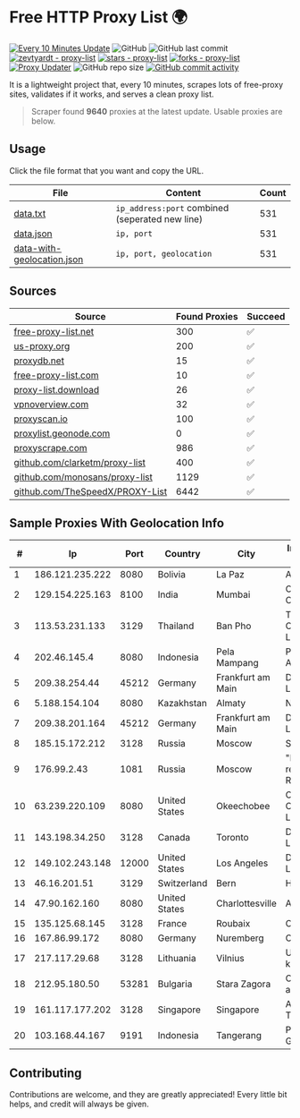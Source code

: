 
# Free HTTP Proxy List 🌍

[![Every 10 Minutes Update](https://github.com/mertguvencli/http-proxy-list/actions/workflows/main.yml/badge.svg?branch=main)](https://github.com/mertguvencli/http-proxy-list/actions/workflows/main.yml)
![GitHub](https://img.shields.io/github/license/mertguvencli/http-proxy-list)
![GitHub last commit](https://img.shields.io/github/last-commit/mertguvencli/http-proxy-list)
[![zevtyardt - proxy-list](https://img.shields.io/static/v1?label=zevtyardt&message=proxy-list&color=blue&logo=github)](https://github.com/zevtyardt/proxy-list "Go to GitHub repo")
[![stars - proxy-list](https://img.shields.io/github/stars/zevtyardt/proxy-list?style=social)](https://github.com/zevtyardt/proxy-list)
[![forks - proxy-list](https://img.shields.io/github/forks/zevtyardt/proxy-list?style=social)](https://github.com/zevtyardt/proxy-list)
[![Proxy Updater](https://github.com/zevtyardt/proxy-list/workflows/Proxy%20Updater/badge.svg)](https://github.com/zevtyardt/proxy-list/actions?query=workflow:"Proxy+Updater")
![GitHub repo size](https://img.shields.io/github/repo-size/zevtyardt/proxy-list)
[![GitHub commit activity](https://img.shields.io/github/commit-activity/m/zevtyardt/proxy-list?logo=commits)](https://github.com/zevtyardt/proxy-list/commits/main)

It is a lightweight project that, every 10 minutes, scrapes lots of free-proxy sites, validates if it works, and serves a clean proxy list.

> Scraper found **9640** proxies at the latest update. Usable proxies are below.

## Usage

Click the file format that you want and copy the URL.

|File|Content|Count|
|----|-------|-----|
|[data.txt](https://raw.githubusercontent.com/mertguvencli/http-proxy-list/main/proxy-list/data.txt)|`ip_address:port` combined (seperated new line)|531|
|[data.json](https://raw.githubusercontent.com/mertguvencli/http-proxy-list/main/proxy-list/data.json)|`ip, port`|531|
|[data-with-geolocation.json](https://raw.githubusercontent.com/mertguvencli/http-proxy-list/main/proxy-list/data-with-geolocation.json)|`ip, port, geolocation`|531|

## Sources

|Source|Found Proxies|Succeed|
|------|-------------|-------|
|[free-proxy-list.net](https://free-proxy-list.net)|300|✅|
|[us-proxy.org](https://www.us-proxy.org)|200|✅|
|[proxydb.net](http://proxydb.net)|15|✅|
|[free-proxy-list.com](https://free-proxy-list.com/?page=&port=&type%5B%5D=http&type%5B%5D=https&up_time=0&search=Search)|10|✅|
|[proxy-list.download](https://www.proxy-list.download/HTTP)|26|✅|
|[vpnoverview.com](https://vpnoverview.com/privacy/anonymous-browsing/free-proxy-servers)|32|✅|
|[proxyscan.io](https://www.proxyscan.io)|100|✅|
|[proxylist.geonode.com](https://proxylist.geonode.com/api/proxy-list?limit=300&page=1&sort_by=lastChecked&sort_type=desc&protocols=http,https)|0|✅|
|[proxyscrape.com](https://api.proxyscrape.com/v2/?request=displayproxies&protocol=http&timeout=10000&country=all&ssl=all&anonymity=all)|986|✅|
|[github.com/clarketm/proxy-list](https://raw.githubusercontent.com/clarketm/proxy-list/master/proxy-list-raw.txt)|400|✅|
|[github.com/monosans/proxy-list](https://raw.githubusercontent.com/monosans/proxy-list/main/proxies/http.txt)|1129|✅|
|[github.com/TheSpeedX/PROXY-List](https://raw.githubusercontent.com/TheSpeedX/PROXY-List/master/http.txt)|6442|✅|


## Sample Proxies With Geolocation Info

|#|Ip|Port|Country|City|Internet Service Provider|
|-|--|----|-------|----|-------------------------|
|1|186.121.235.222|8080|Bolivia|La Paz|AXS Bolivia S. A.|
|2|129.154.225.163|8100|India|Mumbai|Oracle Corporation|
|3|113.53.231.133|3129|Thailand|Ban Pho|TOT Public Company Limited|
|4|202.46.145.4|8080|Indonesia|Pela Mampang|Pt Mithaharum Abadi|
|5|209.38.254.44|45212|Germany|Frankfurt am Main|DigitalOcean, LLC|
|6|5.188.154.104|8080|Kazakhstan|Almaty|NLS|
|7|209.38.201.164|45212|Germany|Frankfurt am Main|DigitalOcean, LLC|
|8|185.15.172.212|3128|Russia|Moscow|SafeData LLC|
|9|176.99.2.43|1081|Russia|Moscow|"Domain names registrar REG.RU", Ltd|
|10|63.239.220.109|8080|United States|Okeechobee|CenturyLink Communications, LLC|
|11|143.198.34.250|3128|Canada|Toronto|DigitalOcean, LLC|
|12|149.102.243.148|12000|United States|Los Angeles|Datacamp Limited|
|13|46.16.201.51|3129|Switzerland|Bern|Hosteur SA|
|14|47.90.162.160|8080|United States|Charlottesville|Alibaba.com LLC|
|15|135.125.68.145|3128|France|Roubaix|OVH SAS|
|16|167.86.99.172|8080|Germany|Nuremberg|Contabo GmbH|
|17|217.117.29.68|3128|Lithuania|Vilnius|UAB "Baltnetos komunikacijos"|
|18|212.95.180.50|53281|Bulgaria|Stara Zagora|Orbitel customer and internal|
|19|161.117.177.202|3128|Singapore|Singapore|Alibaba (US) Technology Co.|
|20|103.168.44.167|9191|Indonesia|Tangerang|PT CYB Media Group|



## Contributing

Contributions are welcome, and they are greatly appreciated! Every
little bit helps, and credit will always be given.

